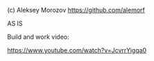 (c) Aleksey Morozov https://github.com/alemorf

AS IS

Build and work video:

https://www.youtube.com/watch?v=JcvrrYigqa0